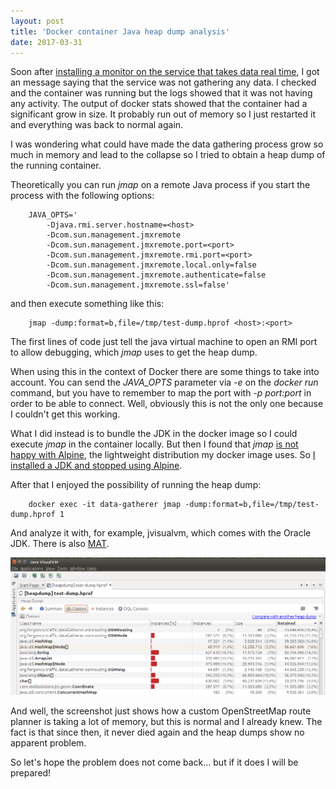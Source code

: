 ```yaml
---
layout: post
title: 'Docker container Java heap dump analysis'
date: 2017-03-31
---
```


Soon after [installing a monitor on the service that takes data real time](/2017/03/14/deploy-a-service-from-scratch.html), I got an message saying that the service was not gathering any data. I checked and the container was running but the logs showed that it was not having any activity. The output of docker stats showed that the container had a significant grow in size. It probably run out of memory so I just restarted it and everything was back to normal again.

I was wondering what could have made the data gathering process grow so much in memory and lead to the collapse so I tried to obtain a heap dump of the running container.

Theoretically you can run *jmap* on a remote Java process if you start the process with the following options:

~~~
	JAVA_OPTS='
		-Djava.rmi.server.hostname=<host>
		-Dcom.sun.management.jmxremote
		-Dcom.sun.management.jmxremote.port=<port>
		-Dcom.sun.management.jmxremote.rmi.port=<port>
		-Dcom.sun.management.jmxremote.local.only=false
		-Dcom.sun.management.jmxremote.authenticate=false
		-Dcom.sun.management.jmxremote.ssl=false'
~~~

and then execute something like this:

~~~
	jmap -dump:format=b,file=/tmp/test-dump.hprof <host>:<port>
~~~

The first lines of code just tell the java virtual machine to open an RMI port to allow debugging, which *jmap* uses to get the heap dump.

When using this in the context of Docker there are some things to take into account. You can send the *JAVA_OPTS* parameter via *-e* on the *docker run* command, but you have to remember to map the port with *-p port:port* in order to be able to connect. Well, obviously this is not the only one because I couldn't get this working.

What I did instead is to bundle the JDK in the docker image so I could execute *jmap* in the container locally. But then I found that *jmap* [is not happy with Alpine](https://github.com/docker-library/openjdk/issues/76), the lightweight distribution my docker image uses. So [I installed a JDK and stopped using Alpine](https://github.com/fergonco/traffic-viewer/commit/b8f69281d32a33c5654f2c096aeb5cf3b180d3ef).

After that I enjoyed the possibility of running the heap dump:

~~~
	docker exec -it data-gatherer jmap -dump:format=b,file=/tmp/test-dump.hprof 1
~~~

And analyze it with, for example, jvisualvm, which comes with the Oracle JDK. There is also [MAT](http://www.eclipse.org/mat/).

![](/assets/heapdump-retained.png)

And well, the screenshot just shows how a custom OpenStreetMap route planner is taking a lot of memory, but this is normal and I already knew. The fact is that since then, it never died again and the heap dumps show no apparent problem.

So let's hope the problem does not come back... but if it does I will be prepared!


